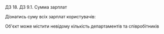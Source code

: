 ДЗ 18. ДЗ 9.1. Сумма зарплат

Дізнатись суму всіх зарплат користувачів:

Об'єкт може містити невідому кількість департаментів та співробітників

